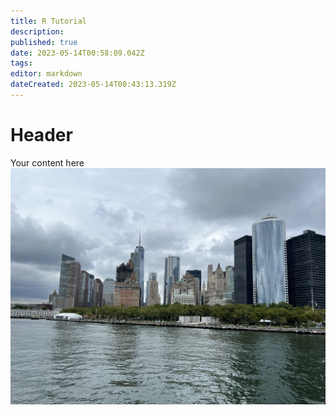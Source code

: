```yaml
---
title: R Tutorial
description: 
published: true
date: 2023-05-14T00:58:09.042Z
tags: 
editor: markdown
dateCreated: 2023-05-14T00:43:13.319Z
---
```


# Header
Your content here![0add88a0-b4a2-433d-94ec-3ab65f8b498a_1_105_c.jpeg](/images/0add88a0-b4a2-433d-94ec-3ab65f8b498a_1_105_c.jpeg)